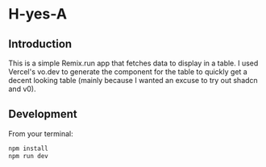 # H-yes-A

## Introduction

This is a simple Remix.run app that fetches data to display in a table. I used Vercel's vo.dev to generate the component for the table to quickly get a decent looking table (mainly because I wanted an excuse to try out shadcn and v0).

## Development

From your terminal:

```sh
npm install
npm run dev


```
